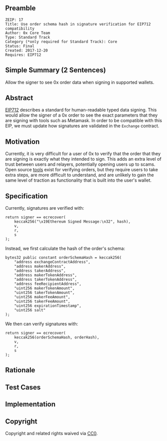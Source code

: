 ## Preamble

    ZEIP: 17
    Title: Use order schema hash in signature verification for EIP712 compatibility
    Author: 0x Core Team
    Type: Standard Track
    Category (*only required for Standard Track): Core
    Status: Final
    Created: 2017-12-20
    Requires: EIP712

## Simple Summary (2 Sentences)

Allow the signer to see 0x order data when signing in supported wallets.

## Abstract

[EIP712](https://github.com/ethereum/EIPs/pull/712) describes a standard for human-readable typed data signing. This would allow the signer of a 0x order to see the exact parameters that they are signing with tools such as Metamask. In order to be compatible with this EIP, we must update how signatures are validated in the `Exchange` contract.

## Motivation

Currently, it is very difficult for a user of 0x to verify that the order that they are signing is exactly what they intended to sign. This adds an extra level of trust between users and relayers, potentially opening users up to scams. Open source [tools](https://github.com/ethfinex/0x-order-verify) exist for verifying orders, but they require users to take extra steps, are more difficult to understand, and are unlikely to gain the same level of traction as functionality that is built into the user's wallet.

## Specification

Currently, signatures are verified with:

```
return signer == ecrecover(
    keccak256("\x19Ethereum Signed Message:\n32", hash),
    v,
    r,
    s
);
```

Instead, we first calculate the hash of the order's schema:

```
bytes32 public constant orderSchemaHash = keccak256(
    "address exchangeContractAddress",
    "address makerAddress",
    "address takerAddress",
    "address makerTokenAddress",
    "address takerTokenAddress",
    "address feeRecipientAddress",
    "uint256 makerTokenAmount",
    "uint256 takerTokenAmount",
    "uint256 makerFeeAmount",
    "uint256 takerFeeAmount",
    "uint256 expirationTimestamp",
    "uint256 salt"
);
```

We then can verify signatures with:

```
return signer == ecrecover(
    keccak256(orderSchemaHash, orderHash),
    v,
    r,
    s
);
```

## Rationale

## Test Cases

## Implementation

## Copyright

Copyright and related rights waived via [CC0](https://creativecommons.org/publicdomain/zero/1.0/).
